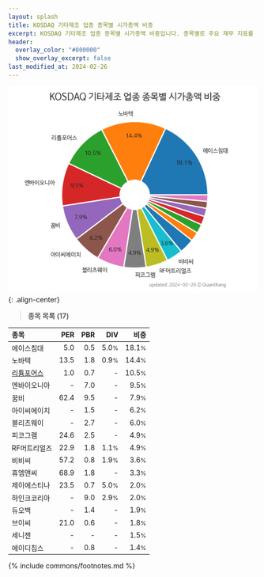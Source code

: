 ```yaml
---
layout: splash
title: KOSDAQ 기타제조 업종 종목별 시가총액 비중
excerpt: KOSDAQ 기타제조 업종 종목별 시가총액 비중입니다. 종목별로 주요 재무 지표를 함께 표시합니다.
header:
  overlay_color: "#800000"
  show_overlay_excerpt: false
last_modified_at: 2024-02-26
---
```



![KOSDAQ 기타제조 업종 종목별 시가총액 비중](/stats/sector/images/kosdaq_업종_기타제조_종목.png){: .align-center}


> **종목 목록 (17)**<a id="list"></a>

| **종목** | **PER** | **PBR** | **DIV** | **비중** |
| :------- | ------: | ------: | ------: | -------: |
| 에이스침대 | 5.0 | 0.5 | 5.0<small>%</small> | 18.1<small>%</small> |
| 노바텍 | 13.5 | 1.8 | 0.9<small>%</small> | 14.4<small>%</small> |
| [리튬포어스](/073570/) | 1.0 | 0.7 | - | 10.5<small>%</small> |
| 엔바이오니아 | - | 7.0 | - | 9.5<small>%</small> |
| 꿈비 | 62.4 | 9.5 | - | 7.9<small>%</small> |
| 아이씨에이치 | - | 1.5 | - | 6.2<small>%</small> |
| 블리츠웨이 | - | 2.7 | - | 6.0<small>%</small> |
| 피코그램 | 24.6 | 2.5 | - | 4.9<small>%</small> |
| RF머트리얼즈 | 22.9 | 1.8 | 1.1<small>%</small> | 4.9<small>%</small> |
| 비비씨 | 57.2 | 0.8 | 1.9<small>%</small> | 3.6<small>%</small> |
| 휴엠앤씨 | 68.9 | 1.8 | - | 3.3<small>%</small> |
| 제이에스티나 | 23.5 | 0.7 | 5.0<small>%</small> | 2.0<small>%</small> |
| 하인크코리아 | - | 9.0 | 2.9<small>%</small> | 2.0<small>%</small> |
| 듀오백 | - | 1.4 | - | 1.9<small>%</small> |
| 브이씨 | 21.0 | 0.6 | - | 1.8<small>%</small> |
| 세니젠 | - | - | - | 1.5<small>%</small> |
| 에이디칩스 | - | 0.8 | - | 1.4<small>%</small> |

{% include commons/footnotes.md %}